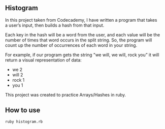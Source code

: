 ## Histogram ##

In this project taken from Codecademy, I have written a program that takes a user’s input, then builds a hash from that input.

Each key in the hash will be a word from the user, and each value will be the number of times that word occurs in the split string. So, the program will count up the number of occurrences of each word in your string.

For example, if our program gets the string "we will, we will, rock you” it will return a visual representation of data:

- we 2
- will 2
- rock 1
- you 1

This project was created to practice Arrays/Hashes in ruby.

## How to use ##

```shell
ruby histogram.rb
```
